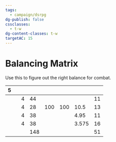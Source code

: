 ```yaml
---
tags:
  - campaign/dsrpg
dg-publish: false
cssclasses:
  - t-w
dg-content-classes: t-w
targetAC: 15
---
```


# Balancing Matrix

Use this to figure out the right balance for combat.


<div><table class="dataview table-view-table"><thead class="table-view-thead"><tr class="table-view-tr-header"><th class="table-view-th"><span></span><span class="dataview small-text">5</span></th><th class="table-view-th"><span></span></th><th class="table-view-th"><span></span></th><th class="table-view-th"><span></span></th><th class="table-view-th"><span></span></th><th class="table-view-th"><span></span></th><th class="table-view-th"><span></span></th><th class="table-view-th"><span></span></th></tr></thead><tbody class="table-view-tbody"><tr><td><span></span></td><td><span></span></td><td>4</td><td>44</td><td><span></span></td><td><span></span></td><td><span></span></td><td>11</td></tr><tr><td><span></span></td><td><span></span></td><td>4</td><td>28</td><td>100</td><td>100</td><td>10.5</td><td>13</td></tr><tr><td><span></span></td><td><span></span></td><td>4</td><td>38</td><td><span></span></td><td><span></span></td><td>4.95</td><td>11</td></tr><tr><td><span></span></td><td><span></span></td><td>4</td><td>38</td><td><span></span></td><td><span></span></td><td>3.575</td><td>16</td></tr><tr><td><span></span></td><td><span></span></td><td><span></span></td><td>148</td><td><span></span></td><td><span></span></td><td><span></span></td><td>51</td></tr></tbody></table></div>

